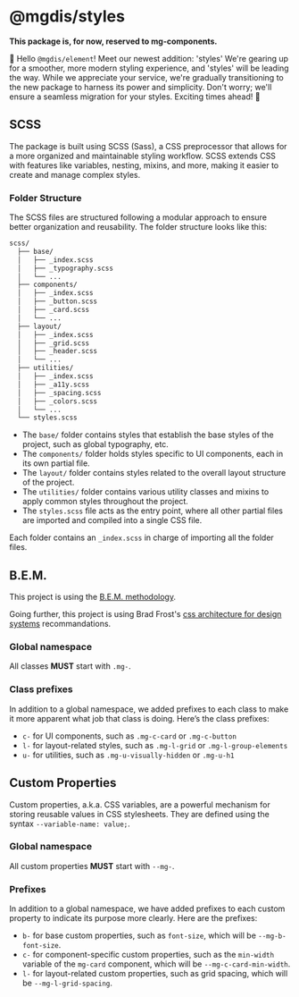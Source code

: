 # @mgdis/styles

**This package is, for now, reserved to mg-components.**

👋 Hello `@mgdis/element`! Meet our newest addition: 'styles' We're gearing up for a smoother, more modern styling experience, and 'styles' will be leading the way. While we appreciate your service, we're gradually transitioning to the new package to harness its power and simplicity. Don't worry; we'll ensure a seamless migration for your styles. Exciting times ahead! 🌟

## SCSS

The package is built using SCSS (Sass), a CSS preprocessor that allows for a more organized and maintainable styling workflow. SCSS extends CSS with features like variables, nesting, mixins, and more, making it easier to create and manage complex styles.

### Folder Structure

The SCSS files are structured following a modular approach to ensure better organization and reusability. The folder structure looks like this:

```bash
scss/
  ├── base/
  │   ├── _index.scss
  │   ├── _typography.scss
  │   └── ...
  ├── components/
  │   ├── _index.scss
  │   ├── _button.scss
  │   ├── _card.scss
  │   └── ...
  ├── layout/
  │   ├── _index.scss
  │   ├── _grid.scss
  │   ├── _header.scss
  │   └── ...
  ├── utilities/
  │   ├── _index.scss
  │   ├── _a11y.scss
  │   ├── _spacing.scss
  │   ├── _colors.scss
  │   └── ...
  └── styles.scss
```

- The `base/` folder contains styles that establish the base styles of the project, such as global typography, etc.
- The `components/` folder holds styles specific to UI components, each in its own partial file.
- The `layout/` folder contains styles related to the overall layout structure of the project.
- The `utilities/` folder contains various utility classes and mixins to apply common styles throughout the project.
- The `styles.scss` file acts as the entry point, where all other partial files are imported and compiled into a single CSS file.

Each folder contains an `_index.scss` in charge of importing all the folder files.

## B.E.M.

This project is using the [B.E.M. methodology](https://getbem.com/introduction/).

Going further, this project is using Brad Frost's [css architecture for design systems](https://bradfrost.com/blog/post/css-architecture-for-design-systems/) recommandations.

### Global namespace

All classes **MUST** start with `.mg-`.

### Class prefixes

In addition to a global namespace, we added prefixes to each class to make it more apparent what job that class is doing. Here’s the class prefixes:

- `c-` for UI components, such as `.mg-c-card` or `.mg-c-button`
- `l-` for layout-related styles, such as `.mg-l-grid` or `.mg-l-group-elements`
- `u-` for utilities, such as `.mg-u-visually-hidden` or `.mg-u-h1`

## Custom Properties

Custom properties, a.k.a. CSS variables, are a powerful mechanism for storing reusable values in CSS stylesheets. They are defined using the syntax `--variable-name: value;`.

### Global namespace

All custom properties **MUST** start with `--mg-`.

### Prefixes

In addition to a global namespace, we have added prefixes to each custom property to indicate its purpose more clearly. Here are the prefixes:

- `b-` for base custom properties, such as `font-size`, which will be `--mg-b-font-size`.
- `c-` for component-specific custom properties, such as the `min-width` variable of the `mg-card` component, which will be `--mg-c-card-min-width`.
- `l-` for layout-related custom properties, such as grid spacing, which will be `--mg-l-grid-spacing`.
